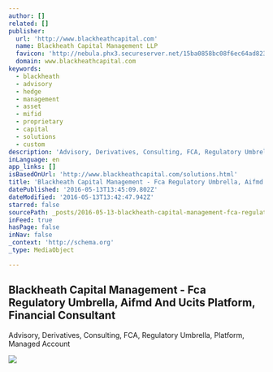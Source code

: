 ```yaml
---
author: []
related: []
publisher:
  url: 'http://www.blackheathcapital.com'
  name: Blackheath Capital Management LLP
  favicon: 'http://nebula.phx3.secureserver.net/15ba0858bc08f6ec64ad823a2c12d2e0?AccessKeyId=8F0997E643195F177CBE&disposition=0&alloworigin=1'
  domain: www.blackheathcapital.com
keywords:
  - blackheath
  - advisory
  - hedge
  - management
  - asset
  - mifid
  - proprietary
  - capital
  - solutions
  - custom
description: 'Advisory, Derivatives, Consulting, FCA, Regulatory Umbrella, Platform, Managed Account'
inLanguage: en
app_links: []
isBasedOnUrl: 'http://www.blackheathcapital.com/solutions.html'
title: 'Blackheath Capital Management - Fca Regulatory Umbrella, Aifmd And Ucits Platform, Financial Consultant'
datePublished: '2016-05-13T13:45:09.802Z'
dateModified: '2016-05-13T13:42:47.942Z'
starred: false
sourcePath: _posts/2016-05-13-blackheath-capital-management-fca-regulatory-umbrella-aif.md
inFeed: true
hasPage: false
inNav: false
_context: 'http://schema.org'
_type: MediaObject

---
```

<article style=""><h1>Blackheath Capital Management - Fca Regulatory Umbrella, Aifmd And Ucits Platform, Financial Consultant</h1><p>Advisory, Derivatives, Consulting, FCA, Regulatory Umbrella, Platform, Managed Account</p><img src="http://nebula.wsimg.com/7ff7c96d658e01cf4f73d9740fc80a74?AccessKeyId=8F0997E643195F177CBE&amp;disposition=0&amp;alloworigin=1" /></article>